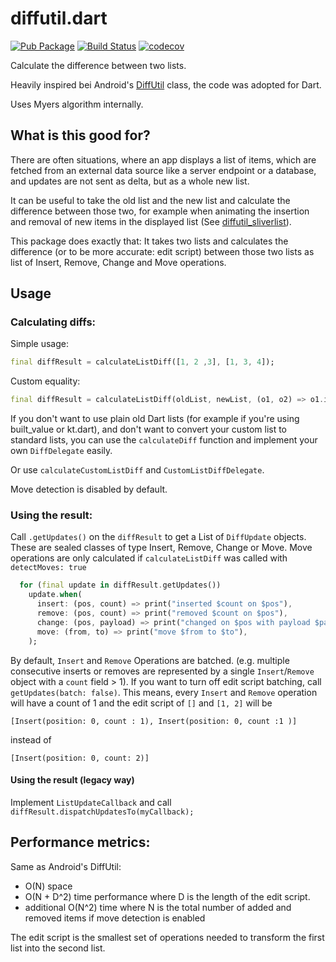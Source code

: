 # diffutil.dart

[![Pub Package](https://img.shields.io/pub/v/diffutil_dart.svg)](https://pub.dartlang.org/packages/diffutil_dart)
[![Build Status](https://github.com/knaeckeKami/diffutil.dart/workflows/Build/badge.svg)](https://github.com/knaeckeKami/diffutil.dart/actions)
[![codecov](https://codecov.io/gh/knaeckeKami/diffutil.dart/branch/master/graph/badge.svg)](https://codecov.io/gh/knaeckeKami/diffutil.dart)


Calculate the difference between two lists.

Heavily inspired bei Android's [DiffUtil](https://developer.android.com/reference/kotlin/androidx/recyclerview/widget/DiffUtil) class, the code was adopted for Dart.

Uses Myers algorithm internally. 


## What is this good for?

There are often situations, where an app displays a list of items, which are fetched from an external data source like a server endpoint or a database, and updates are not
sent as delta, but as a whole new list.

It can be useful to take the old list and the new list and calculate the difference between those two, for example when animating the insertion and removal of new
items in the displayed list (See [diffutil_sliverlist](https://pub.dev/packages/diffutil_sliverlist)).

This package does exactly that:
It takes two lists and calculates the difference (or to be more accurate: edit script) between those two lists as list of Insert, Remove, Change and Move operations.


## Usage

### Calculating diffs:

Simple usage:

```dart
final diffResult = calculateListDiff([1, 2 ,3], [1, 3, 4]);
```

Custom equality:

```dart
final diffResult = calculateListDiff(oldList, newList, (o1, o2) => o1.id == o2.id);
```

If you don't want to use plain old Dart lists (for example if you're using built_value or kt.dart), and don't want to convert your custom list 
to standard lists, you can use
the `calculateDiff` function and implement your own `DiffDelegate` easily.

Or use `calculateCustomListDiff` and `CustomListDiffDelegate`.

Move detection is disabled by default. 

### Using the result:

Call `.getUpdates()` on the `diffResult` to get a List of `DiffUpdate` objects. These are sealed classes of type Insert, Remove, Change or Move.
Move operations are only calculated if `calculateListDiff` was called with `detectMoves: true`


```dart
  for (final update in diffResult.getUpdates())
    update.when(
      insert: (pos, count) => print("inserted $count on $pos"),
      remove: (pos, count) => print("removed $count on $pos"),
      change: (pos, payload) => print("changed on $pos with payload $payload"),
      move: (from, to) => print("move $from to $to"),
    );
```

By default, `Insert` and `Remove` Operations are batched. (e.g. multiple consecutive inserts or removes are represented by a single `Insert`/`Remove` object with a `count` field > 1).
If you want to turn off edit script batching, call `getUpdates(batch: false)`.
This means, every `Insert` and `Remove` operation will have a count of 1 and the edit script of `[]` and `[1, 2]` will be 

`[Insert(position: 0, count : 1), Insert(position: 0, count :1 )]` 

instead of

`[Insert(position: 0, count: 2)]`


#### Using the result (legacy way)

Implement `ListUpdateCallback` and call `diffResult.dispatchUpdatesTo(myCallback);`

## Performance metrics:

Same as Android's DiffUtil:

 - O(N) space 
 - O(N + D^2) time performance where D is the length of the edit script.
 - additional O(N^2) time where N is the total number of added and removed items if move detection is enabled
 
 The edit script is the smallest set of operations needed to transform the first list into the second list.

